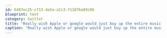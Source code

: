 ```yaml
---
id: 6487ec25-c713-4a5a-a1c3-f11876a89c06
blueprint: text
category: twitter
title: 'Really wish Apple or google would just buy up the entire music industry already so we could start innovating again'
caption: 'Really wish Apple or google would just buy up the entire music industry already so we could start innovating again'
---
```

